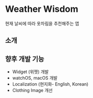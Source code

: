 
# Weather Wisdom

현재 날씨에 따라 옷차림을 추천해주는 앱

## 소개


## 향후 개발 기능
- Widget (위젯) 개발
- watchOS, macOS 개발
- Localization (현지화- English, Korean)
- Clothing Image 개선